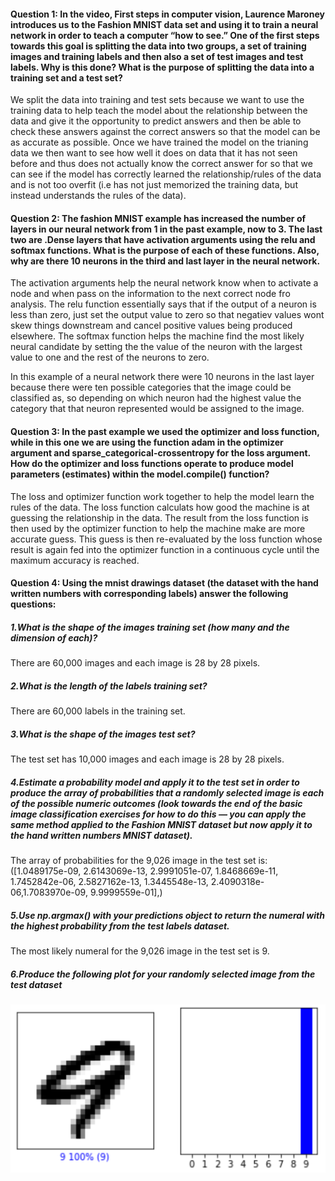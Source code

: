 #### Question 1: In the video, First steps in computer vision, Laurence Maroney introduces us to the Fashion MNIST data set and using it to train a neural network in order to teach a computer “how to see.”  One of the first steps towards this goal is splitting the data into two groups, a set of training images and training labels and then also a set of test images and test labels.  Why is this done?  What is the purpose of splitting the data into a training set and a test set?

We split the data into training and test sets because we want to use the training data to help teach the model about the relationship between the data and give it the opportunity to predict answers and then be able to check these answers against the correct answers so that the model can be as accurate as possible. Once we have trained the model on the trianing data we then want to see how well it does on data that it has not seen before and thus does not actually know the correct answer for so that we can see if the model has correctly learned the relationship/rules of the data and is not too overfit (i.e has not just memorized the training data, but instead understands the rules of the data).


#### Question 2: The fashion MNIST example has increased the number of layers in our neural network from 1 in the past example, now to 3.  The last two are .Dense layers that have activation arguments using the relu and softmax functions.  What is the purpose of each of these functions.  Also, why are there 10 neurons in the third and last layer in the neural network.

The activation arguments help the neural network know when to activate a node and when pass on the information to the next correct node fro analysis. The relu function essentially says that if the output of a neuron is less than zero, just set the output value to zero so that negatiev values wont skew things downstream and cancel positive values being produced elsewhere. The softmax function helps the machine find the most likely neural candidate by setting the the value of the neuron with the largest value to one and the rest of the neurons to zero. 

In this example of a neural network there were 10 neurons in the last layer because there were ten possible categories that the image could be classified as, so depending on which neuron had the highest value the category that that neuron represented would be assigned to the image. 

#### Question 3: In the past example we used the optimizer and loss function, while in this one we are using the function adam in the optimizer argument and sparse_categorical-crossentropy for the loss argument.  How do the optimizer and loss functions operate to produce model parameters (estimates) within the model.compile() function?

The loss and optimizer function work together to help the model learn the rules of the data. The loss function calculats how good the machine is at guessing the relationship in the data. The result from the loss function is then used by the optimizer function to help the machine make are more accurate guess. This guess is then re-evaluated by the loss function whose result is again fed into the optimizer function in a continuous cycle until the maximum accuracy is reached. 

#### Question 4: Using the mnist drawings dataset (the dataset with the hand written numbers with corresponding labels) answer the following questions:
##### 1.What is the shape of the images training set (how many and the dimension of each)?
There are 60,000 images and each image is 28 by 28 pixels.
##### 2.What is the length of the labels training set?
There are 60,000 labels in the training set.
##### 3.What is the shape of the images test set?
The test set has 10,000 images and each image is 28 by 28 pixels.
##### 4.Estimate a probability model and apply it to the test set in order to produce the array of probabilities that a randomly selected image is each of the possible numeric outcomes (look towards the end of the basic image classification exercises for how to do this — you can apply the same method applied to the Fashion MNIST dataset but now apply it to the hand written numbers MNIST dataset).
The array of probabilities for the 9,026 image in the test set is: ([1.0489175e-09, 2.6143069e-13, 2.9991051e-07, 1.8468669e-11, 1.7452842e-06, 2.5827162e-13, 1.3445548e-13, 2.4090318e-06,1.7083970e-09, 9.9999559e-01],)
##### 5.Use np.argmax() with your predictions object to return the numeral with the highest probability from the test labels dataset.
The most likely numeral for the 9,026 image in the test set is 9.
##### 6.Produce the following plot for your randomly selected image from the test dataset
![number](number.png)
